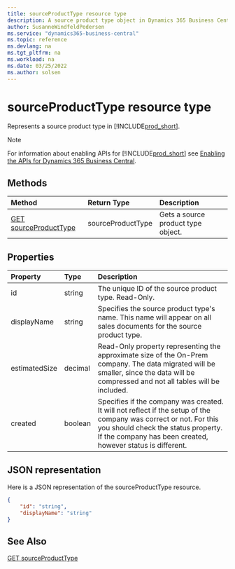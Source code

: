 ```yaml
---
title: sourceProductType resource type
description: A source product type object in Dynamics 365 Business Central.
author: SusanneWindfeldPedersen
ms.service: "dynamics365-business-central"
ms.topic: reference
ms.devlang: na
ms.tgt_pltfrm: na
ms.workload: na
ms.date: 03/25/2022
ms.author: solsen
---
```


# sourceProductType resource type

<!-- START>DO_NOT_EDIT -->
<!-- IMPORTANT:Do not edit any of the content between here and the END>DO_NOT_EDIT. -->
Represents a source product type in [!INCLUDE[prod_short](../../../includes/prod_short.md)].

> [!NOTE]
> For information about enabling APIs for [!INCLUDE[prod_short](../../../includes/prod_short.md)] see [Enabling the APIs for Dynamics 365 Business Central](../enabling-apis-for-dynamics-nav.md).

## Methods

| Method | Return Type|Description |
|:--------------------|:-----------|:-------------------------|
|[GET sourceProductType](../api/dynamics_sourceproducttype_get.md)|sourceProductType|Gets a source product type object.|



## Properties

| Property           | Type   |Description     |
|:-------------------|:-------|:---------------|
|id|string|The unique ID of the source product type. Read-Only.|
|displayName|string|Specifies the source product type's name. This name will appear on all sales documents for the source product type.|
|estimatedSize|decimal|Read-Only property representing the approximate size of the On-Prem company. The data migrated will be smaller, since the data will be compressed and not all tables will be included.|
|created|boolean|Specifies if the company was created. It will not reflect if the setup of the company was correct or not. For this you should check the status property. If the company has been created, however status is different.|


## JSON representation

Here is a JSON representation of the sourceProductType resource.


```json
{
    "id": "string",
    "displayName": "string"
}
```
<!-- IMPORTANT: END>DO_NOT_EDIT -->

## See Also
[GET sourceProductType](../api/dynamics_sourceproducttype_get.md)
